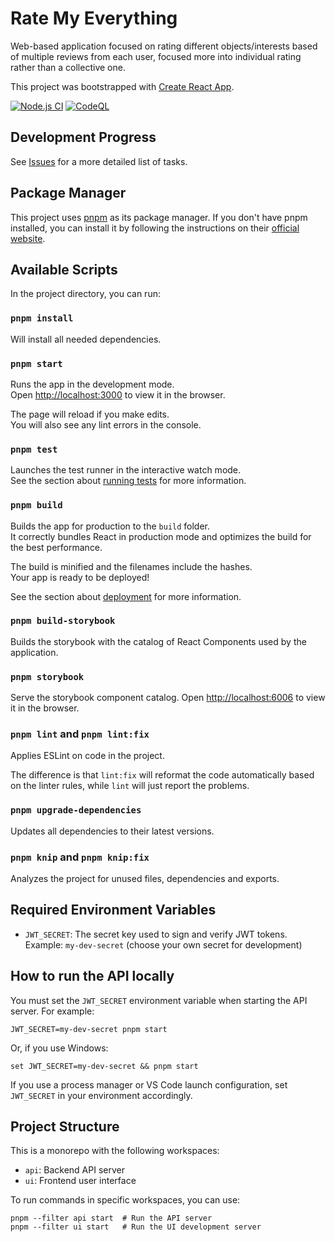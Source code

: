 # Rate My Everything

Web-based application focused on rating different objects/interests based of multiple reviews from each user, focused more into individual rating rather than a collective one.

This project was bootstrapped with [Create React App](https://github.com/facebook/create-react-app).

[![Node.js CI](https://github.com/cristiadu/rate-my-everything/actions/workflows/node.js.yml/badge.svg)](https://github.com/cristiadu/rate-my-everything/actions/workflows/node.js.yml)
[![CodeQL](https://github.com/cristiadu/rate-my-everything/actions/workflows/codeql-analysis.yml/badge.svg)](https://github.com/cristiadu/rate-my-everything/actions/workflows/codeql-analysis.yml)

## Development Progress
See [Issues](https://github.com/cristiadu/rate-my-everything/issues) for a more detailed list of tasks.

## Package Manager

This project uses [pnpm](https://pnpm.io/) as its package manager. If you don't have pnpm installed, you can install it by following the instructions on their [official website](https://pnpm.io/installation).

## Available Scripts

In the project directory, you can run:

### `pnpm install`
Will install all needed dependencies.

### `pnpm start`

Runs the app in the development mode.\
Open [http://localhost:3000](http://localhost:3000) to view it in the browser.

The page will reload if you make edits.\
You will also see any lint errors in the console.

### `pnpm test`

Launches the test runner in the interactive watch mode.\
See the section about [running tests](https://facebook.github.io/create-react-app/docs/running-tests) for more information.

### `pnpm build`

Builds the app for production to the `build` folder.\
It correctly bundles React in production mode and optimizes the build for the best performance.

The build is minified and the filenames include the hashes.\
Your app is ready to be deployed!

See the section about [deployment](https://facebook.github.io/create-react-app/docs/deployment) for more information.

### `pnpm build-storybook`

Builds the storybook with the catalog of React Components used by the application.

### `pnpm storybook`

Serve the storybook component catalog.
Open [http://localhost:6006](http://localhost:6006) to view it in the browser.

### `pnpm lint` and `pnpm lint:fix`

Applies ESLint on code in the project.

The difference is that `lint:fix` will reformat the code automatically based on the linter rules, while `lint` will just report the problems.

### `pnpm upgrade-dependencies`

Updates all dependencies to their latest versions.

### `pnpm knip` and `pnpm knip:fix`

Analyzes the project for unused files, dependencies and exports.

## Required Environment Variables

- `JWT_SECRET`: The secret key used to sign and verify JWT tokens. Example: `my-dev-secret` (choose your own secret for development)

## How to run the API locally

You must set the `JWT_SECRET` environment variable when starting the API server. For example:

```
JWT_SECRET=my-dev-secret pnpm start
```

Or, if you use Windows:

```
set JWT_SECRET=my-dev-secret && pnpm start
```

If you use a process manager or VS Code launch configuration, set `JWT_SECRET` in your environment accordingly.

## Project Structure

This is a monorepo with the following workspaces:

- `api`: Backend API server
- `ui`: Frontend user interface

To run commands in specific workspaces, you can use:

```
pnpm --filter api start  # Run the API server
pnpm --filter ui start   # Run the UI development server
```
